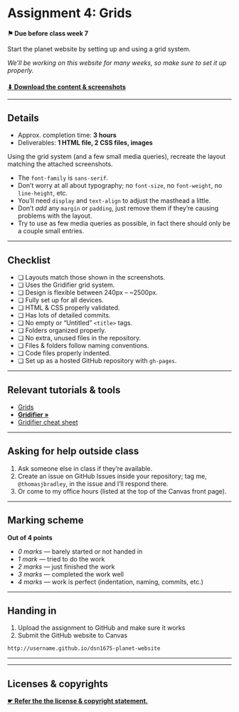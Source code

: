 # Assignment 4: Grids

#### ⚑ Due before class week 7

Start the planet website by setting up and using a grid system.

*We’ll be working on this website for many weeks, so make sure to set it up properly.*

#### [⬇ Download the content & screenshots](https://github.com/acgd-webdev-2/assignment-4/archive/master.zip)

---

## Details

- Approx. completion time: **3 hours**
- Deliverables: **1 HTML file, 2 CSS files, images**

Using the grid system (and a few small media queries), recreate the layout matching the attached screenshots.

- The `font-family` is `sans-serif`.
- Don’t worry at all about typography; no `font-size`, no `font-weight`, no `line-height`, etc.
- You’ll need `display` and `text-align` to adjust the masthead a little.
- Don’t *add* any `margin` or `padding`, just remove them if they’re causing problems with the layout.
- Try to use as few media queries as possible, in fact there should only be a couple small entries.

---

## Checklist

- ❏ Layouts match those shown in the screenshots.
- ❏ Uses the Gridifier grid system.
- ❏ Design is flexible between 240px – ~2500px.
- ❏ Fully set up for all devices.
- ❏ HTML & CSS properly validated.
- ❏ Has lots of detailed commits.
- ❏ No empty or “Untitled” `<title>` tags.
- ❏ Folders organized properly.
- ❏ No extra, unused files in the repository.
- ❏ Files & folders follow naming conventions.
- ❏ Code files properly indented.
- ❏ Set up as a hosted GitHub repository with `gh-pages`.

---

## Relevant tutorials & tools

- [Grids](http://learn-the-web.algonquindesign.ca/topics/grids/)
- [**Gridifier »**](http://gridifier.web-dev.tools/)
- [Gridifier cheat sheet](http://learn-the-web.algonquindesign.ca/topics/gridifier-cheat-sheet/)

---

## Asking for help outside class

1. Ask someone else in class if they’re available.
2. Create an issue on GitHub Issues inside your repository; tag me, `@thomasjbradley`, in the issue and I’ll respond there.
3. Or come to my office hours (listed at the top of the Canvas front page).

---

## Marking scheme

**Out of 4 points**

- *0 marks* — barely started or not handed in
- *1 mark* — tried to do the work
- *2 marks* — just finished the work
- *3 marks* — completed the work well
- *4 marks* — work is perfect (indentation, naming, commits, etc.)

---

## Handing in

1. Upload the assignment to GitHub and make sure it works
2. Submit the GitHub website to Canvas

```
http://username.github.io/dsn1675-planet-website
```

---
---

## Licenses & copyrights

[**☛ Refer the the license & copyright statement.**](https://github.com/acgd-webdev-2/meta)
